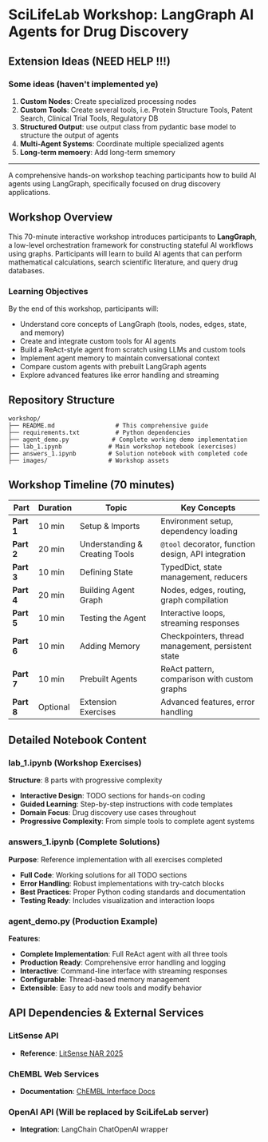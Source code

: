 # SciLifeLab Workshop: LangGraph AI Agents for Drug Discovery

## Extension Ideas (NEED HELP !!!)

### Some ideas (haven't implemented ye)

1. **Custom Nodes**: Create specialized processing nodes
2. **Custom Tools**: Create several tools, i.e. Protein Structure Tools, Patent Search, Clinical Trial Tools, Regulatory DB
3. **Structured Output**: use output class from pydantic base model to structure the output of agents
4. **Multi-Agent Systems**: Coordinate multiple specialized agents
5. **Long-term memoery**: Add long-term smemory


---

A comprehensive hands-on workshop teaching participants how to build AI agents using LangGraph, specifically focused on drug discovery applications.

## Workshop Overview

This 70-minute interactive workshop introduces participants to **LangGraph**, a low-level orchestration framework for constructing stateful AI workflows using graphs. Participants will learn to build AI agents that can perform mathematical calculations, search scientific literature, and query drug databases.

### Learning Objectives

By the end of this workshop, participants will:
- Understand core concepts of LangGraph (tools, nodes, edges, state, and memory)
- Create and integrate custom tools for AI agents
- Build a ReAct-style agent from scratch using LLMs and custom tools
- Implement agent memory to maintain conversational context
- Compare custom agents with prebuilt LangGraph agents
- Explore advanced features like error handling and streaming

## Repository Structure

```
workshop/
├── README.md                 # This comprehensive guide
├── requirements.txt          # Python dependencies
├── agent_demo.py            # Complete working demo implementation
├── lab_1.ipynb             # Main workshop notebook (exercises)
├── answers_1.ipynb         # Solution notebook with completed code
├── images/                 # Workshop assets
```

## Workshop Timeline (70 minutes)

| Part | Duration | Topic | Key Concepts |
|------|----------|-------|--------------|
| **Part 1** | 10 min | Setup & Imports | Environment setup, dependency loading |
| **Part 2** | 20 min | Understanding & Creating Tools | `@tool` decorator, function design, API integration |
| **Part 3** | 10 min | Defining State | TypedDict, state management, reducers |
| **Part 4** | 20 min | Building Agent Graph | Nodes, edges, routing, graph compilation |
| **Part 5** | 10 min | Testing the Agent | Interactive loops, streaming responses |
| **Part 6** | 10 min | Adding Memory | Checkpointers, thread management, persistent state |
| **Part 7** | 10 min | Prebuilt Agents | ReAct pattern, comparison with custom graphs |
| **Part 8** | Optional | Extension Exercises | Advanced features, error handling |


## Detailed Notebook Content

### lab_1.ipynb (Workshop Exercises)

**Structure**: 8 parts with progressive complexity
- **Interactive Design**: TODO sections for hands-on coding
- **Guided Learning**: Step-by-step instructions with code templates
- **Domain Focus**: Drug discovery use cases throughout
- **Progressive Complexity**: From simple tools to complete agent systems

### answers_1.ipynb (Complete Solutions)

**Purpose**: Reference implementation with all exercises completed
- **Full Code**: Working solutions for all TODO sections  
- **Error Handling**: Robust implementations with try-catch blocks
- **Best Practices**: Proper Python coding standards and documentation
- **Testing Ready**: Includes visualization and interaction loops

### agent_demo.py (Production Example)

**Features**:
- **Complete Implementation**: Full ReAct agent with all three tools
- **Production Ready**: Comprehensive error handling and logging
- **Interactive**: Command-line interface with streaming responses
- **Configurable**: Thread-based memory management
- **Extensible**: Easy to add new tools and modify behavior

## API Dependencies & External Services

### LitSense API
- **Reference**: [LitSense NAR 2025](https://academic.oup.com/nar/article/53/W1/W361/8133630)

### ChEMBL Web Services
- **Documentation**: [ChEMBL Interface Docs](https://chembl.gitbook.io/chembl-interface-documentation/web-services)

### OpenAI API (Will be replaced by SciLifeLab server)
- **Integration**: LangChain ChatOpenAI wrapper


